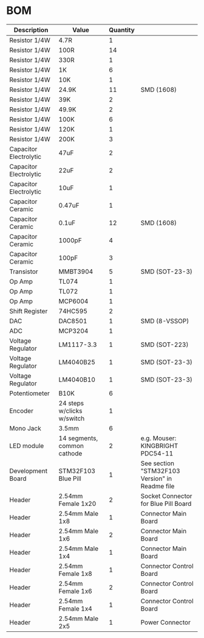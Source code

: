 # BOM

| Description | Value | Quantity | |
| --- | --- | --- | --- |
| Resistor 1/4W | 4.7R | 1 | |
| Resistor 1/4W | 100R | 14 | |
| Resistor 1/4W | 330R | 1 | |
| Resistor 1/4W | 1K | 6 | |
| Resistor 1/4W | 10K | 1 | |
| Resistor 1/4W | 24.9K | 11 | SMD (1608) |
| Resistor 1/4W | 39K | 2 | |
| Resistor 1/4W | 49.9K | 2 | |
| Resistor 1/4W | 100K | 6 | |
| Resistor 1/4W | 120K | 1 | |
| Resistor 1/4W | 200K | 3 | |
| Capacitor Electrolytic | 47uF | 2 | |
| Capacitor Electrolytic | 22uF | 2 | |
| Capacitor Electrolytic | 10uF | 1 | |
| Capacitor Ceramic | 0.47uF | 1 | |
| Capacitor Ceramic | 0.1uF | 12 | SMD (1608) |
| Capacitor Ceramic | 1000pF | 4 | |
| Capacitor Ceramic | 100pF | 3 | |
| Transistor | MMBT3904 | 5 | SMD (SOT-23-3) |
| Op Amp | TL074 | 1 | |
| Op Amp | TL072 | 1 | |
| Op Amp | MCP6004 | 1 | |
| Shift Register | 74HC595 | 2 | |
| DAC | DAC8501 | 1 | SMD (8-VSSOP) |
| ADC | MCP3204 | 1 | |
| Voltage Regulator | LM1117-3.3 | 1 | SMD (SOT-223) |
| Voltage Regulator | LM4040B25 | 1 | SMD (SOT-23-3) |
| Voltage Regulator | LM4040B10 | 1 | SMD (SOT-23-3) |
| Potentiometer | B10K | 6 | |
| Encoder | 24 steps w/clicks w/switch | 1 | |
| Mono Jack | 3.5mm | 6 | |
| LED module | 14 segments, common cathode | 2 | e.g. Mouser: KINGBRIGHT PDC54-11 ||
| Development Board | STM32F103 Blue Pill | 1 | See section "STM32F103 Version" in Readme file |
| Header | 2.54mm Female 1x20 | 2 | Socket Connector for Blue Pill Board |
| Header | 2.54mm Male 1x8 | 1 | Connector Main Board |
| Header | 2.54mm Male 1x6 | 2 | Connector Main Board |
| Header | 2.54mm Male 1x4 | 1 | Connector Main Board |
| Header | 2.54mm Female 1x8 | 1 | Connector Control Board |
| Header | 2.54mm Female 1x6 | 2 | Connector Control Board |
| Header | 2.54mm Female 1x4 | 1 | Connector Control Board |
| Header | 2.54mm Male 2x5 | 1 | Power Connector |
